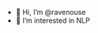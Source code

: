 - 👋 Hi, I’m @ravenouse
- 👀 I’m interested in NLP



<!---
ravenouse/ravenouse is a ✨ special ✨ repository because its `README.md` (this file) appears on your GitHub profile.
You can click the Preview link to take a look at your changes.
--->
